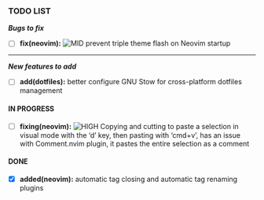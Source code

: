 ### TODO LIST

**_Bugs to fix_**

- [ ] **fix(neovim):** ![MID][mid] prevent triple theme flash on Neovim startup

---

**_New features to add_**

- [ ] **add(dotfiles):** better configure GNU Stow for cross-platform dotfiles management

#### IN PROGRESS

- [ ] **fixing(neovim):** ![HIGH][high] Copying and cutting to paste a selection in visual mode with the ‘d’ key, then pasting with ‘cmd+v’, has an issue with Comment.nvim plugin, it pastes the entire selection as a comment

#### DONE

- [x] **added(neovim):** automatic tag closing and automatic tag renaming plugins

[high]: https://img.shields.io/badge/-HIGH-red
[mid]: https://img.shields.io/badge/-MID-yellow
[low]: https://img.shields.io/badge/-LOW-green
